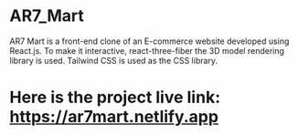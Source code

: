 # AR7_Mart
AR7 Mart is a front-end clone of an E-commerce website developed using React.js. To make it interactive, react-three-fiber the 3D model rendering library is used. Tailwind CSS is used as the CSS library.

# Here is the project live link: https://ar7mart.netlify.app
